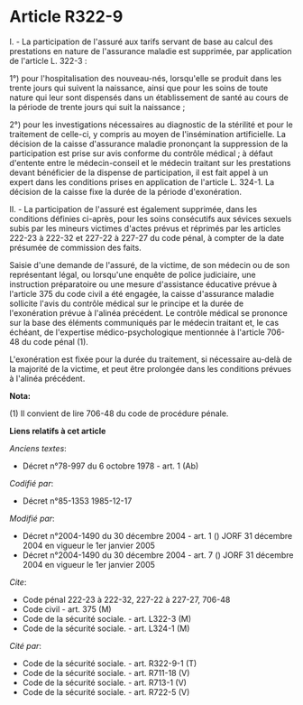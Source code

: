# Article R322-9

I. - La participation de l'assuré aux tarifs servant de base au calcul des prestations en nature de l'assurance maladie est
supprimée, par application de l'article L. 322-3 :

1°) pour l'hospitalisation des nouveau-nés, lorsqu'elle se produit dans les trente jours qui suivent la naissance, ainsi que
pour les soins de toute nature qui leur sont dispensés dans un établissement de santé au cours de la période de trente jours
qui suit la naissance ;

2°) pour les investigations nécessaires au diagnostic de la stérilité et pour le traitement de celle-ci, y compris au moyen
de l'insémination artificielle. La décision de la caisse d'assurance maladie prononçant la suppression de la participation
est prise sur avis conforme du contrôle médical ; à défaut d'entente entre le médecin-conseil et le médecin traitant sur les
prestations devant bénéficier de la dispense de participation, il est fait appel à un expert dans les conditions prises en
application de l'article L. 324-1. La décision de la caisse fixe la durée de la période d'exonération.

II. - La participation de l'assuré est également supprimée, dans les conditions définies ci-après, pour les soins consécutifs
aux sévices sexuels subis par les mineurs victimes d'actes prévus et réprimés par les articles 222-23 à 222-32 et 227-22 à
227-27 du code pénal, à compter de la date présumée de commission des faits.

Saisie d'une demande de l'assuré, de la victime, de son médecin ou de son représentant légal, ou lorsqu'une enquête de police
judiciaire, une instruction préparatoire ou une mesure d'assistance éducative prévue à l'article 375 du code civil a été
engagée, la caisse d'assurance maladie sollicite l'avis du contrôle médical sur le principe et la durée de l'exonération
prévue à l'alinéa précédent. Le contrôle médical se prononce sur la base des éléments communiqués par le médecin traitant et,
le cas échéant, de l'expertise médico-psychologique mentionnée à l'article 706-48 du code pénal (1).

L'exonération est fixée pour la durée du traitement, si nécessaire au-delà de la majorité de la victime, et peut être
prolongée dans les conditions prévues à l'alinéa précédent.

**Nota:**

(1) Il convient de lire 706-48 du code de procédure pénale.

**Liens relatifs à cet article**

_Anciens textes_:

  - Décret n°78-997 du 6 octobre 1978 - art. 1 (Ab)

_Codifié par_:

  - Décret n°85-1353 1985-12-17

_Modifié par_:

  - Décret n°2004-1490 du 30 décembre 2004 - art. 1 () JORF 31 décembre 2004 en vigueur le 1er janvier 2005
  - Décret n°2004-1490 du 30 décembre 2004 - art. 7 () JORF 31 décembre 2004 en vigueur le 1er janvier 2005

_Cite_:

  - Code pénal 222-23 à 222-32, 227-22 à 227-27, 706-48
  - Code civil - art. 375 (M)
  - Code de la sécurité sociale. - art. L322-3 (M)
  - Code de la sécurité sociale. - art. L324-1 (M)

_Cité par_:

  - Code de la sécurité sociale. - art. R322-9-1 (T)
  - Code de la sécurité sociale. - art. R711-18 (V)
  - Code de la sécurité sociale. - art. R713-1 (V)
  - Code de la sécurité sociale. - art. R722-5 (V)
